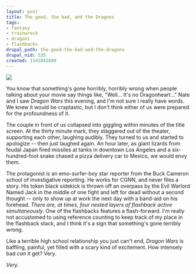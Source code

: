 ```yaml
--- 
layout: post
title: The good, the bad, and the Dragons
tags: 
- fantasy
- trainwreck
- dragons
- flashbacks
drupal_path: the-good-the-bad-and-the-dragons
drupal_nid: 535
created: 1191041899
---
```

![](/files/14.jpg)



You know that something's gone horribly, horribly wrong when people talking about your movie say things like, "Well... It's no Dragonheart..." Nate and I saw <i>Dragon Wars</i> this evening, and I'm not sure I really have words. We knew it would be craptastic, but I don't think either of us were prepared for the profoundness of it.



The couple in front of us collapsed into giggling within minutes of the title screen. At the thirty minute mark, they staggered out of the theater, supporting each other, laughing audibly. They turned to us and started to apologize -- then just laughed again. An hour later, as giant lizards from feudal Japan fired missiles at tanks in downtown Los Angeles and a six-hundred-foot snake chased a pizza delivery car to Mexico, we would envy them.



The protagonist is an emo-surfer-boy star reporter from the Buck Cameron school of investigative reporting. He works for CGNN, and never files a story. His token black sidekick is thrown off an overpass by the Evil Warlord Named Jack in the middle of one fight and left for dead without a second thought -- only to show up at work the next day with a band-aid on his forehead. <i>There are, at times, four nested layers of flashback active simultaneously.</i> One of the flashbacks features a flash-forward. I'm really not accustomed to using reference counting to keep track of my place in the flashback stack, and I think it's a sign that something's gone terribly wrong.



Like a terrible high school relationship you just can't end, <i>Dragon Wars</i> is baffling, painful, yet filled with a scary kind of excitement. How intensely bad <i>can</i> it get? Very.



<i>Very.</i>
